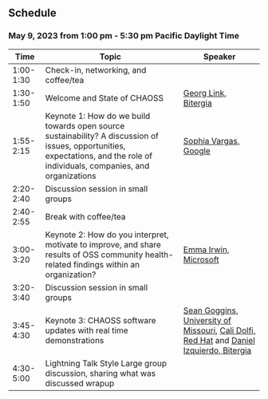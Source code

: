 ## Schedule

### May 9, 2023 from 1:00 pm - 5:30 pm Pacific Daylight Time 

| Time | Topic | Speaker |
| --- | -- | --- |
| 1:00-1:30 | Check-in, networking, and coffee/tea | |
| 1:30-1:50 | Welcome and State of CHAOSS | [Georg Link, Bitergia](https://ossna2023.sched.com/speaker/GeorgLink) |
| 1:55-2:15 | Keynote 1: How do we build towards open source sustainability? A discussion of issues, opportunities, expectations, and the role of individuals, companies, and organizations | [Sophia Vargas, Google](https://ossna2023.sched.com/speaker/sophiavargas) |
| 2:20-2:40 | Discussion session in small groups| |
| 2:40-2:55 | Break with coffee/tea | |
| 3:00-3:20 | Keynote 2: How do you interpret, motivate to improve, and share results of OSS community health-related findings within an organization? | [Emma Irwin, Microsoft](https://ossna2023.sched.com/speaker/emma.irwin) |
| 3:20-3:40 | Discussion session in small groups| |
| 3:45-4:30 | Keynote 3: CHAOSS software updates with real time demonstrations | [Sean Goggins, University of Missouri](https://seangoggins.net), [Cali Dolfi, Red Hat](https://ossna2023.sched.com/speaker/cdolfi?iframe=no) and [Daniel Izquierdo, Bitergia](https://ossna2023.sched.com/speaker/dizquierdo) |
| 4:30-5:00 | Lightning Talk Style Large group discussion, sharing what was discussed wrapup | |

